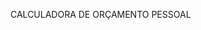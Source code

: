 CALCULADORA DE ORÇAMENTO PESSOAL
<!--
**Lorenaaso/lorenaaso** is a ✨ _special_ ✨ repository because its `README.md` (this file) appears on your GitHub profile.


- Tecnologias ultilizadas:
- Reagir;
- JavaScript (ES6+);
- HTML5;
- CSS3.
- Gerenciamento de Estado;
- ultilização do hook"useState" para controlar os dados da aplicação de forma reativa;
- Componentização:
- criação e reutilização de componentes para UI, como "Botão" e "Input";
- Adereços: 
- passagem de dados e componentes ("pai e filho")
- Renderização Condicional: 
- lógica para exibir diferentes partes da interface com base no estado da aplicação.
- 
- 
- 
- 
- 
-
--> 

